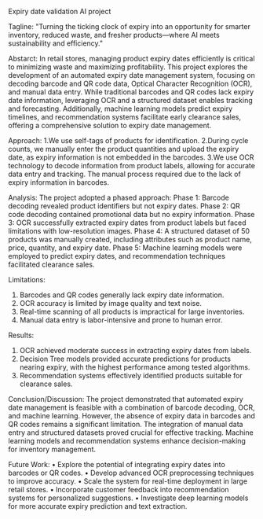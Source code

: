 Expiry date validation AI project 

Tagline:
"Turning the ticking clock of expiry into an opportunity for smarter inventory, reduced waste, and fresher products—where AI meets sustainability and efficiency."


Abstarct:
In retail stores, managing product expiry dates efficiently is critical to minimizing waste and maximizing profitability. This project explores the development of an automated expiry date management system, focusing on decoding barcode and QR code data, Optical Character Recognition (OCR), and manual data entry. While traditional barcodes and QR codes lack expiry date information, leveraging OCR and a structured dataset enables tracking and forecasting. Additionally, machine learning models predict expiry timelines, and recommendation systems facilitate early clearance sales, offering a comprehensive solution to expiry date management.


Approach:
1.We use self-tags of products for identification.
2.During cycle counts, we manually enter the product quantities and upload the expiry date, as expiry information is not embedded in the barcodes.
3.We use OCR technology to decode information from product labels, allowing for accurate data entry and tracking.
The manual process required due to the lack of expiry information in barcodes.


Analysis: 
The project adopted a phased approach:
Phase 1: Barcode decoding revealed product identifiers but not expiry dates.
Phase 2: QR code decoding contained promotional data but no expiry information.
Phase 3: OCR successfully extracted expiry dates from product labels but faced limitations with low-resolution images.
Phase 4: A structured dataset of 50 products was manually created, including attributes such as product name, price, quantity, and expiry date.
Phase 5: Machine learning models were employed to predict expiry dates, and recommendation techniques facilitated clearance sales.


Limitations:
1.	Barcodes and QR codes generally lack expiry date information.
2.	OCR accuracy is limited by image quality and text noise.
3.	Real-time scanning of all products is impractical for large inventories.
4.	Manual data entry is labor-intensive and prone to human error.


Results:
1.	OCR achieved moderate success in extracting expiry dates from labels.
2.	Decision Tree models provided accurate predictions for products nearing expiry, with the highest performance among tested algorithms.
3.	Recommendation systems effectively identified products suitable for clearance sales.

Conclusion/Discussion:
The project demonstrated that automated expiry date management is feasible with a combination of barcode decoding, OCR, and machine learning. However, the absence of expiry data in barcodes and QR codes remains a significant limitation. The integration of manual data entry and structured datasets proved crucial for effective tracking. Machine learning models and recommendation systems enhance decision-making for inventory management.

Future Work:
•	Explore the potential of integrating expiry dates into barcodes or QR codes.
•	Develop advanced OCR preprocessing techniques to improve accuracy.
•	Scale the system for real-time deployment in large retail stores.
•	Incorporate customer feedback into recommendation systems for personalized suggestions.
•	Investigate deep learning models for more accurate expiry prediction and text extraction.

